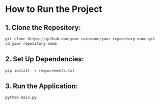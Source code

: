 # How to Run the Project

## 1. Clone the Repository:
```python
git clone https://github.com/your-username/your-repository-name.git
cd your-repository-name
```

## 2. Set Up Dependencies:
```python
pip install -r requirements.txt
```

## 3. Run the Application:
```python
python main.py
```
